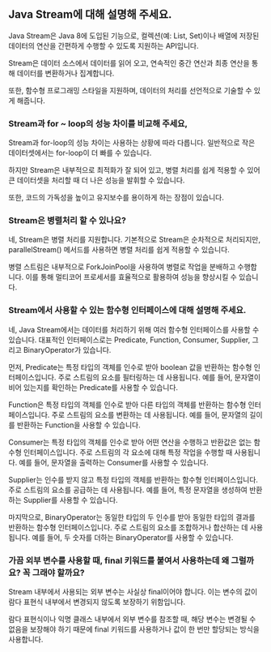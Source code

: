 ## Java Stream에 대해 설명해 주세요.

Java Stream은 Java 8에 도입된 기능으로, 컬렉션(예: List, Set)이나 배열에 저장된 데이터의 연산을 간편하게 수행할 수 있도록 지원하는 API입니다. 

Stream은 데이터 소스에서 데이터를 읽어 오고, 연속적인 중간 연산과 최종 연산을 통해 데이터를 변환하거나 집계합니다. 

또한, 함수형 프로그래밍 스타일을 지원하며, 데이터의 처리를 선언적으로 기술할 수 있게 해줍니다.

### Stream과 for ~ loop의 성능 차이를 비교해 주세요,

Stream과 for-loop의 성능 차이는 사용하는 상황에 따라 다릅니다. 일반적으로 작은 데이터셋에서는 for-loop이 더 빠를 수 있습니다. 

하지만 Stream은 내부적으로 최적화가 잘 되어 있고, 병렬 처리를 쉽게 적용할 수 있어 큰 데이터셋을 처리할 때 더 나은 성능을 발휘할 수 있습니다. 

또한, 코드의 가독성을 높이고 유지보수를 용이하게 하는 장점이 있습니다.

### Stream은 병렬처리 할 수 있나요?

네, Stream은 병렬 처리를 지원합니다. 기본적으로 Stream은 순차적으로 처리되지만, parallelStream() 메서드를 사용하면 병렬 처리를 쉽게 적용할 수 있습니다. 

병렬 스트림은 내부적으로 ForkJoinPool을 사용하여 병렬로 작업을 분배하고 수행합니다. 이를 통해 멀티코어 프로세서를 효율적으로 활용하여 성능을 향상시킬 수 있습니다.

### Stream에서 사용할 수 있는 함수형 인터페이스에 대해 설명해 주세요.

네, Java Stream에서는 데이터를 처리하기 위해 여러 함수형 인터페이스를 사용할 수 있습니다. 대표적인 인터페이스로는 Predicate, Function, Consumer, Supplier, 그리고 BinaryOperator가 있습니다.

먼저, Predicate는 특정 타입의 객체를 인수로 받아 boolean 값을 반환하는 함수형 인터페이스입니다. 주로 스트림의 요소를 필터링하는 데 사용됩니다. 예를 들어, 문자열이 비어 있는지를 확인하는 Predicate를 사용할 수 있습니다.

Function은 특정 타입의 객체를 인수로 받아 다른 타입의 객체를 반환하는 함수형 인터페이스입니다. 주로 스트림의 요소를 변환하는 데 사용됩니다. 예를 들어, 문자열의 길이를 반환하는 Function을 사용할 수 있습니다.

Consumer는 특정 타입의 객체를 인수로 받아 어떤 연산을 수행하고 반환값은 없는 함수형 인터페이스입니다. 주로 스트림의 각 요소에 대해 특정 작업을 수행할 때 사용됩니다. 예를 들어, 문자열을 출력하는 Consumer를 사용할 수 있습니다.

Supplier는 인수를 받지 않고 특정 타입의 객체를 반환하는 함수형 인터페이스입니다. 주로 스트림의 요소를 공급하는 데 사용됩니다. 예를 들어, 특정 문자열을 생성하여 반환하는 Supplier를 사용할 수 있습니다.

마지막으로, BinaryOperator는 동일한 타입의 두 인수를 받아 동일한 타입의 결과를 반환하는 함수형 인터페이스입니다. 주로 스트림의 요소를 조합하거나 합산하는 데 사용됩니다. 예를 들어, 두 숫자를 더하는 BinaryOperator를 사용할 수 있습니다.

### 가끔 외부 변수를 사용할 때, final 키워드를 붙여서 사용하는데 왜 그럴까요? 꼭 그래야 할까요?

Stream 내부에서 사용되는 외부 변수는 사실상 final이어야 합니다. 이는 변수의 값이 람다 표현식 내부에서 변경되지 않도록 보장하기 위함입니다. 

람다 표현식이나 익명 클래스 내부에서 외부 변수를 참조할 때, 해당 변수는 변경될 수 없음을 보장해야 하기 때문에 final 키워드를 사용하거나 값이 한 번만 할당되는 방식을 사용합니다.
